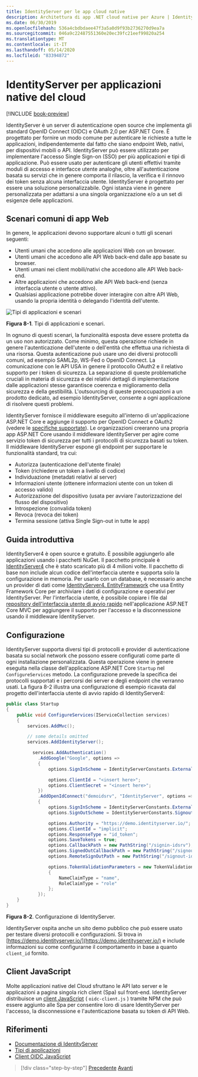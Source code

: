 ```yaml
---
title: IdentityServer per le app cloud native
description: Architettura di app .NET cloud native per Azure | IdentityServer
ms.date: 06/30/2019
ms.openlocfilehash: 536a4cbdbdaee47f3a5a0d9f93b2736270d9ea7a
ms.sourcegitcommit: 046a9c22487551360e20ec39fc21eef99820a254
ms.translationtype: MT
ms.contentlocale: it-IT
ms.lasthandoff: 05/14/2020
ms.locfileid: "83394872"
---
```

# <a name="identityserver-for-cloud-native-applications"></a>IdentityServer per applicazioni native del cloud

[!INCLUDE [book-preview](../../../includes/book-preview.md)]

IdentityServer è un server di autenticazione open source che implementa gli standard OpenID Connect (OIDC) e OAuth 2,0 per ASP.NET Core. È progettato per fornire un modo comune per autenticare le richieste a tutte le applicazioni, indipendentemente dal fatto che siano endpoint Web, nativi, per dispositivi mobili o API. IdentityServer può essere utilizzato per implementare l'accesso Single Sign-on (SSO) per più applicazioni e tipi di applicazione. Può essere usato per autenticare gli utenti effettivi tramite moduli di accesso e interfacce utente analoghe, oltre all'autenticazione basata su servizi che in genere comporta il rilascio, la verifica e il rinnovo dei token senza alcuna interfaccia utente. IdentityServer è progettato per essere una soluzione personalizzabile. Ogni istanza viene in genere personalizzata per adattarsi a una singola organizzazione e/o a un set di esigenze delle applicazioni.

## <a name="common-web-app-scenarios"></a>Scenari comuni di app Web

In genere, le applicazioni devono supportare alcuni o tutti gli scenari seguenti:

- Utenti umani che accedono alle applicazioni Web con un browser.
- Utenti umani che accedono alle API Web back-end dalle app basate su browser.
- Utenti umani nei client mobili/nativi che accedono alle API Web back-end.
- Altre applicazioni che accedono alle API Web back-end (senza interfaccia utente o utente attivo).
- Qualsiasi applicazione potrebbe dover interagire con altre API Web, usando la propria identità o delegando l'identità dell'utente.

![Tipi di applicazioni e scenari](./media/application-types.png)

**Figura 8-1**. Tipi di applicazioni e scenari.

In ognuno di questi scenari, la funzionalità esposta deve essere protetta da un uso non autorizzato. Come minimo, questa operazione richiede in genere l'autenticazione dell'utente o dell'entità che effettua una richiesta di una risorsa. Questa autenticazione può usare uno dei diversi protocolli comuni, ad esempio SAML2p, WS-Fed o OpenID Connect. La comunicazione con le API USA in genere il protocollo OAuth2 e il relativo supporto per i token di sicurezza. La separazione di queste problematiche cruciali in materia di sicurezza e dei relativi dettagli di implementazione dalle applicazioni stesse garantisce coerenza e miglioramento della sicurezza e della gestibilità. L'outsourcing di queste preoccupazioni a un prodotto dedicato, ad esempio IdentityServer, consente a ogni applicazione di risolvere questi problemi.

IdentityServer fornisce il middleware eseguito all'interno di un'applicazione ASP.NET Core e aggiunge il supporto per OpenID Connect e OAuth2 (vedere le [specifiche supportate](http://docs.identityserver.io/en/latest/intro/specs.html)). Le organizzazioni creeranno una propria app ASP.NET Core usando il middleware IdentityServer per agire come servizio token di sicurezza per tutti i protocolli di sicurezza basati su token. Il middleware IdentityServer espone gli endpoint per supportare le funzionalità standard, tra cui:

- Autorizza (autenticazione dell'utente finale)
- Token (richiedere un token a livello di codice)
- Individuazione (metadati relativi al server)
- Informazioni utente (ottenere informazioni utente con un token di accesso valido)
- Autorizzazione del dispositivo (usata per avviare l'autorizzazione del flusso del dispositivo)
- Introspezione (convalida token)
- Revoca (revoca dei token)
- Termina sessione (attiva Single Sign-out in tutte le app)

## <a name="getting-started"></a>Guida introduttiva

IdentityServer4 è open source e gratuito. È possibile aggiungerlo alle applicazioni usando i pacchetti NuGet. Il pacchetto principale è [IdentityServer4](https://www.nuget.org/packages/IdentityServer4/) che è stato scaricato più di 4 milioni volte. Il pacchetto di base non include alcun codice dell'interfaccia utente e supporta solo la configurazione in memoria. Per usarlo con un database, è necessario anche un provider di dati come [IdentityServer4. EntityFramework](https://www.nuget.org/packages/IdentityServer4.EntityFramework) che usa Entity Framework Core per archiviare i dati di configurazione e operativi per IdentityServer. Per l'interfaccia utente, è possibile copiare i file dal [repository dell'interfaccia utente di avvio rapido](https://github.com/IdentityServer/IdentityServer4.Quickstart.UI) nell'applicazione ASP.NET Core MVC per aggiungere il supporto per l'accesso e la disconnessione usando il middleware IdentityServer.

## <a name="configuration"></a>Configurazione

IdentityServer supporta diversi tipi di protocolli e provider di autenticazione basata su social network che possono essere configurati come parte di ogni installazione personalizzata. Questa operazione viene in genere eseguita nella classe dell'applicazione ASP.NET Core `Startup` nel `ConfigureServices` metodo. La configurazione prevede la specifica dei protocolli supportati e i percorsi dei server e degli endpoint che verranno usati. La figura 8-2 illustra una configurazione di esempio ricavata dal progetto dell'interfaccia utente di avvio rapido di IdentityServer4:

```csharp
public class Startup
{
    public void ConfigureServices(IServiceCollection services)
    {
        services.AddMvc();

        // some details omitted
        services.AddIdentityServer();

          services.AddAuthentication()
            .AddGoogle("Google", options =>
            {
                options.SignInScheme = IdentityServerConstants.ExternalCookieAuthenticationScheme;

                options.ClientId = "<insert here>";
                options.ClientSecret = "<insert here>";
            })
            .AddOpenIdConnect("demoidsrv", "IdentityServer", options =>
            {
                options.SignInScheme = IdentityServerConstants.ExternalCookieAuthenticationScheme;
                options.SignOutScheme = IdentityServerConstants.SignoutScheme;

                options.Authority = "https://demo.identityserver.io/";
                options.ClientId = "implicit";
                options.ResponseType = "id_token";
                options.SaveTokens = true;
                options.CallbackPath = new PathString("/signin-idsrv");
                options.SignedOutCallbackPath = new PathString("/signout-callback-idsrv");
                options.RemoteSignOutPath = new PathString("/signout-idsrv");

                options.TokenValidationParameters = new TokenValidationParameters
                {
                    NameClaimType = "name",
                    RoleClaimType = "role"
                };
            });
    }
}
```

**Figura 8-2**. Configurazione di IdentityServer.

IdentityServer ospita anche un sito demo pubblico che può essere usato per testare diversi protocolli e configurazioni. Si trova in [https://demo.identityserver.io/](https://demo.identityserver.io/) e include informazioni su come configurarne il comportamento in base a quanto `client_id` fornito.

## <a name="javascript-clients"></a>Client JavaScript

Molte applicazioni native del Cloud sfruttano le API lato server e le applicazioni a pagina singola rich client (Spa) sul front-end. IdentityServer distribuisce un [client JavaScript](http://docs.identityserver.io/en/latest/quickstarts/4_javascript_client.html) ( `oidc-client.js` ) tramite NPM che può essere aggiunto alle Spa per consentire loro di usare IdentityServer per l'accesso, la disconnessione e l'autenticazione basata su token di API Web.

## <a name="references"></a>Riferimenti

- [Documentazione di IdentityServer](http://docs.identityserver.io/en/latest/)
- [Tipi di applicazioni](https://docs.microsoft.com/azure/active-directory/develop/app-types)
- [Client OIDC JavaScript](http://docs.identityserver.io/en/latest/quickstarts/4_javascript_client.html)

>[!div class="step-by-step"]
>[Precedente](azure-active-directory.md) 
> [Avanti](security.md)
